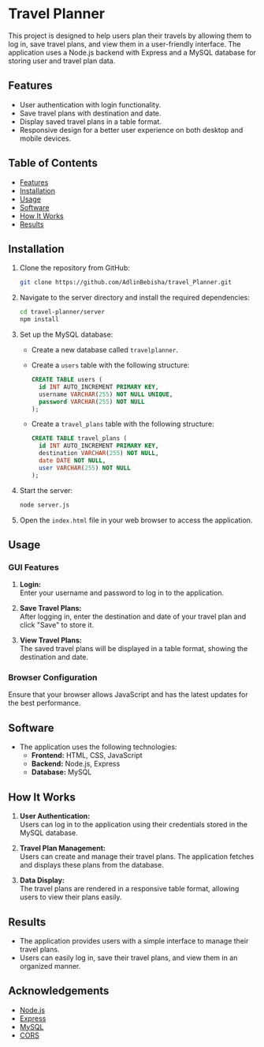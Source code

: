 # Travel Planner

This project is designed to help users plan their travels by allowing them to log in, save travel plans, and view them in a user-friendly interface. The application uses a Node.js backend with Express and a MySQL database for storing user and travel plan data.

## Features

- User authentication with login functionality.
- Save travel plans with destination and date.
- Display saved travel plans in a table format.
- Responsive design for a better user experience on both desktop and mobile devices.

## Table of Contents
- [Features](#features)
- [Installation](#installation)
- [Usage](#usage)
- [Software](#software)
- [How It Works](#how-it-works)
- [Results](#results)

## Installation

1. Clone the repository from GitHub:

    ```bash
    git clone https://github.com/AdlinBebisha/travel_Planner.git
    ```

2. Navigate to the server directory and install the required dependencies:

    ```bash
    cd travel-planner/server
    npm install
    ```

3. Set up the MySQL database:

   - Create a new database called `travelplanner`.
   - Create a `users` table with the following structure:

     ```sql
     CREATE TABLE users (
       id INT AUTO_INCREMENT PRIMARY KEY,
       username VARCHAR(255) NOT NULL UNIQUE,
       password VARCHAR(255) NOT NULL
     );
     ```

   - Create a `travel_plans` table with the following structure:

     ```sql
     CREATE TABLE travel_plans (
       id INT AUTO_INCREMENT PRIMARY KEY,
       destination VARCHAR(255) NOT NULL,
       date DATE NOT NULL,
       user VARCHAR(255) NOT NULL
     );
     ```

4. Start the server:

    ```bash
    node server.js
    ```

5. Open the `index.html` file in your web browser to access the application.

## Usage

### GUI Features

1. **Login:**  
   Enter your username and password to log in to the application.

2. **Save Travel Plans:**  
   After logging in, enter the destination and date of your travel plan and click "Save" to store it.

3. **View Travel Plans:**  
   The saved travel plans will be displayed in a table format, showing the destination and date.

### Browser Configuration

Ensure that your browser allows JavaScript and has the latest updates for the best performance.

## Software

- The application uses the following technologies:
  - **Frontend:** HTML, CSS, JavaScript
  - **Backend:** Node.js, Express
  - **Database:** MySQL

## How It Works

1. **User Authentication:**  
   Users can log in to the application using their credentials stored in the MySQL database.

2. **Travel Plan Management:**  
   Users can create and manage their travel plans. The application fetches and displays these plans from the database.

3. **Data Display:**  
   The travel plans are rendered in a responsive table format, allowing users to view their plans easily.

## Results

- The application provides users with a simple interface to manage their travel plans.
- Users can easily log in, save their travel plans, and view them in an organized manner.

## Acknowledgements

- [Node.js](https://nodejs.org/)
- [Express](https://expressjs.com/)
- [MySQL](https://www.mysql.com/)
- [CORS](https://github.com/expressjs/cors)
